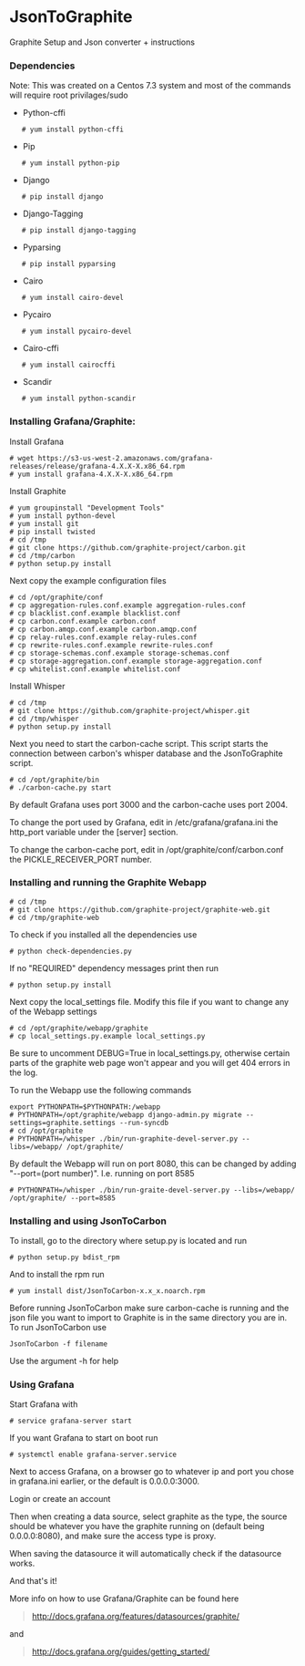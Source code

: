 # JsonToGraphite
Graphite Setup and Json converter + instructions

### Dependencies
Note: This was created on a Centos 7.3 system and most of the commands will require root privilages/sudo

* Python-cffi
```
   # yum install python-cffi
```
* Pip
```
   # yum install python-pip
```
* Django 
``` 
   # pip install django
```
* Django-Tagging
```
   # pip install django-tagging
```
* Pyparsing
```
   # pip install pyparsing
```
* Cairo
```
   # yum install cairo-devel
```
* Pycairo
```
   # yum install pycairo-devel
```
* Cairo-cffi
```
   # yum install cairocffi
```
* Scandir
```
   # yum install python-scandir
```

### Installing Grafana/Graphite:
Install Grafana
```
# wget https://s3-us-west-2.amazonaws.com/grafana-releases/release/grafana-4.X.X-X.x86_64.rpm
# yum install grafana-4.X.X-X.x86_64.rpm
```
Install Graphite
```
# yum groupinstall "Development Tools"
# yum install python-devel
# yum install git
# pip install twisted
# cd /tmp
# git clone https://github.com/graphite-project/carbon.git
# cd /tmp/carbon
# python setup.py install
```
Next copy the example configuration files
```
# cd /opt/graphite/conf
# cp aggregation-rules.conf.example aggregation-rules.conf
# cp blacklist.conf.example blacklist.conf
# cp carbon.conf.example carbon.conf
# cp carbon.amqp.conf.example carbon.amqp.conf
# cp relay-rules.conf.example relay-rules.conf
# cp rewrite-rules.conf.example rewrite-rules.conf
# cp storage-schemas.conf.example storage-schemas.conf
# cp storage-aggregation.conf.example storage-aggregation.conf
# cp whitelist.conf.example whitelist.conf
```
Install Whisper
```
# cd /tmp
# git clone https://github.com/graphite-project/whisper.git
# cd /tmp/whisper
# python setup.py install
```
Next you need to start the carbon-cache script. This script starts the connection between carbon's whisper database and the JsonToGraphite script.
```
# cd /opt/graphite/bin
# ./carbon-cache.py start
```
By default Grafana uses port 3000 and the carbon-cache uses port 2004. 

To change the port used by Grafana, edit in /etc/grafana/grafana.ini the http_port variable under the [server] section. 

To change the carbon-cache port, edit in /opt/graphite/conf/carbon.conf the PICKLE_RECEIVER_PORT number.
### Installing and running the Graphite Webapp
```
# cd /tmp
# git clone https://github.com/graphite-project/graphite-web.git
# cd /tmp/graphite-web
```
To check if you installed all the dependencies use
```
# python check-dependencies.py
```
If no "REQUIRED" dependency messages print then run
```
# python setup.py install
```
Next copy the local_settings file. Modify this file if you want to change any of the Webapp settings
```
# cd /opt/graphite/webapp/graphite
# cp local_settings.py.example local_settings.py
```
Be sure to uncomment DEBUG=True in local_settings.py, otherwise certain parts of the graphite web page won't appear and you will get 404 errors in the log.

To run the Webapp use the following commands
```
export PYTHONPATH=$PYTHONPATH:/webapp
# PYTHONPATH=/opt/graphite/webapp django-admin.py migrate --settings=graphite.settings --run-syncdb
# cd /opt/graphite
# PYTHONPATH=/whisper ./bin/run-graphite-devel-server.py --libs=/webapp/ /opt/graphite/
```
By default the Webapp will run on port 8080, this can be changed by adding "--port=(port number)". I.e. running on port 8585
```
# PYTHONPATH=/whisper ./bin/run-graite-devel-server.py --libs=/webapp/ /opt/graphite/ --port=8585
```
### Installing and using JsonToCarbon
To install, go to the directory where setup.py is located and run
```
# python setup.py bdist_rpm
```
And to install the rpm run
```
# yum install dist/JsonToCarbon-x.x_x.noarch.rpm
```
Before running JsonToCarbon make sure carbon-cache is running and the json file you want to import to Graphite is in the same directory you are in. To run JsonToCarbon use
```
JsonToCarbon -f filename
```
Use the argument -h for help
### Using Grafana
Start Grafana with
```
# service grafana-server start
```
If you want Grafana to start on boot run
```
# systemctl enable grafana-server.service
```
Next to access Grafana, on a browser go to whatever ip and port you chose in grafana.ini earlier, or the default is 0.0.0.0:3000.

Login or create an account

Then when creating a data source, select graphite as the type, the source should be whatever you have the graphite running on (default being 0.0.0.0:8080), and make sure the access type is proxy.

When saving the datasource it will automatically check if the datasource works.

And that's it!

More info on how to use Grafana/Graphite can be found here
> http://docs.grafana.org/features/datasources/graphite/

and 

> http://docs.grafana.org/guides/getting_started/
